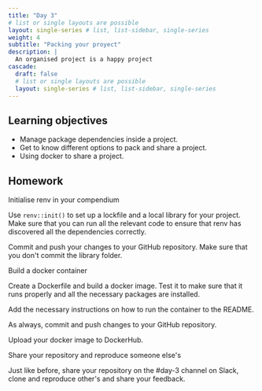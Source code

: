 ```yaml
---
title: "Day 3"
# list or single layouts are possible
layout: single-series # list, list-sidebar, single-series
weight: 4
subtitle: "Packing your proyect"
description: |
  An organised project is a happy project
cascade:
  draft: false
  # list or single layouts are possible
  layout: single-series # list, list-sidebar, single-series
---
```


## Learning objectives

-   Manage package dependencies inside a project.
-   Get to know different options to pack and share a project.
-   Using docker to share a project.


## Homework

<div class = "activity">

Initialise renv in your compendium

Use `renv::init()` to set up a lockfile and a local library for your project. 
Make sure that you can run all the relevant code to ensure that renv has discovered all the dependencies correctly.

Commit and push your changes to your GitHub repository.
Make sure that you don't commit the library folder. 

</div>


<div class = "activity">

Build a docker container 

Create a Dockerfile and build a docker image. 
Test it to make sure that it runs properly and all the necessary packages are installed. 

Add the necessary instructions on how to run the container to the README.

As always, commit and push changes to your GitHub repository. 

Upload your docker image to DockerHub. 

</div>


<div class = "activity">

Share your repository and reproduce someone else's

Just like before, share your repository on the #day-3 channel on Slack, clone and reproduce other's and share your feedback.

</div>

